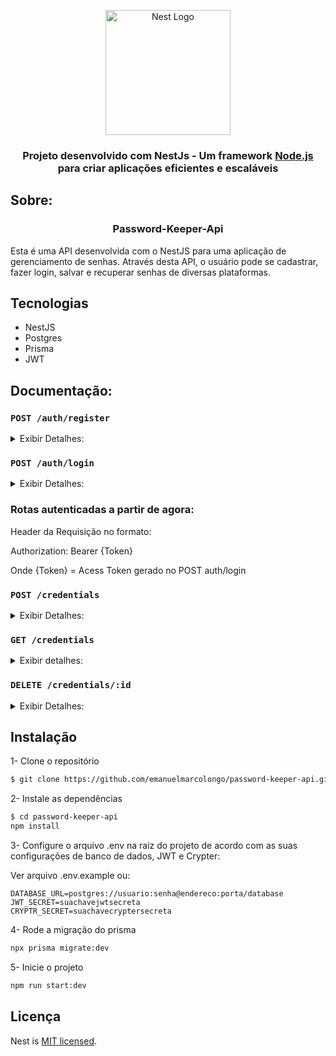 <p align="center">
  <a href="http://nestjs.com/" target="blank"><img src="https://nestjs.com/img/logo-small.svg" width="200" alt="Nest Logo" /></a>
</p>



### <p align="center">Projeto desenvolvido com NestJs - Um framework <a href="http://nodejs.org" target="_blank">Node.js</a>  para criar aplicações eficientes e escaláveis</p>

    
    
## Sobre:

### <p align="center">Password-Keeper-Api</p>

Esta é uma API desenvolvida com o NestJS para uma aplicação de gerenciamento de senhas. Através desta API, o usuário pode se cadastrar, fazer login, salvar e recuperar senhas de diversas plataformas.

## Tecnologias

- NestJS
- Postgres
- Prisma
- JWT


## Documentação:

### `POST /auth/register`

<details>
  <summary>Exibir Detalhes:</summary>
  
  ### Endpoint para cadastrar um novo usuário.
#### Request Body:

```
{
"name": "Seu Nome"
"email": "exemplo@exemplo.com",
"password": "senha123"
}
```

#### Response Body:

```
{
  "id": 8,
  "name": "Your Name",
  "email": "exemplo.exemplo",
  "password": "encrypted password"
}
```
</details>




### `POST /auth/login`

<details>
  <summary>Exibir Detalhes:</summary>
  
  ### Endpoint para se logar na api.
#### Request Body:

```
{
"email": "exemplo@exemplo.com",
"password": "senha123"
}
```

#### Response Body:

```
{
  "access_token": "eyJhbGciOiJIUzI1NiIsInR5cCI6IkpXVCJ9.eyJlbWFpbCI6ImVtYW51ZWwxMjMyMzEyMzEyMTIzMTMyMzNAZW1haWwuY29tIiwiaWQiOjgsImlhdCI6MTY4MzQxMzI1NCwiZXhwIjoxNjg0MDE4MDU0fQ.LNaUfZxP_XfHcJ3QbouhTwxIXMPba8xnP1f_l4jPRIc"
}
```
  
</details>



### Rotas autenticadas a partir de agora:

Header da Requisição no formato:

Authorization: Bearer {Token}


Onde {Token} = Acess Token gerado no POST auth/login

### `POST /credentials` 

<details>
  <summary>Exibir Detalhes:</summary>
  
  ### Endpoint para cadastrar nova senha.
#### Request Body:

```
{
"title": "Facebook",
"url": "https://www.facebook.com",
"username": "meu usuario",
"password": "senhadomeufacebook"
}
```

#### Response Body:

```
{
  "id": 8,
  "title": "Facebook",
  "url": "https://www.facebook.com",
  "username": "meu usuario",
  "password": "d06fdea33ef9c644cb457c0be6ebb3e70c6f43075d62148eb2ec760866fd4ca12a40b5823f05c8146354dd9518ed84dce34fd434048e14b353e1e50fdab23a5669b4dc37f87068f07ee00f85c4cd7b1c46240590d0b75432dd630bb7de7088e2f9f35e31e6a33de523651aa1590c6da1b93d0123f74a9270c6cb64402dbef64b28d455",
  "userId": 8
}
```
</details>




### `GET /credentials` 

<details>
  <summary>Exibir detalhes:</summary>
  
  ### Endpoint para resgatar senhas salvas do usuário.
#### Request Body: Null;

#### Response Body:

```
[
{
  "id": 8,
  "title": "Facebook",
  "url": "https://www.facebook.com",
  "username": "meu usuario",
  "password": "minha senha não criptografada",
  "userId": 8
},
{
  "id": 9,
  "title": "Gmail",
  "url": "https://www.google.com",
  "username": "meu usuario",
  "password": "minha senha não criptografada",
  "userId": 8
},
]
```
</details>




### `DELETE /credentials/:id` 

<details>
  <summary>Exibir Detalhes:</summary>
  
### Endpoint para deletar uma senha salva.

#### Ex.: /credentials/8

#### Response Body:

```
{
  "id": 8,
  "title": "Facebook",
  "url": "https://www.facebook.com",
  "username": "meu usuario",
  "password": "minha senha não criptografada",
  "userId": 8
}
```
</details>




## Instalação

1- Clone o repositório

```bash
$ git clone https://github.com/emanuelmarcolongo/password-keeper-api.git
```

2- Instale as dependências

```bash
$ cd password-keeper-api
npm install
```

3- Configure o arquivo .env na raiz do projeto de acordo com as suas configurações de banco de dados, JWT e Crypter:

Ver arquivo .env.example ou:

```
DATABASE_URL=postgres://usuario:senha@endereco:porta/database
JWT_SECRET=suachavejwtsecreta
CRYPTR_SECRET=suachavecryptersecreta
```

4- Rode a migração do prisma

```bash
npx prisma migrate:dev
```

5- Inicie o projeto

```bash
npm run start:dev
```


## Licença

Nest is [MIT licensed](LICENSE).
